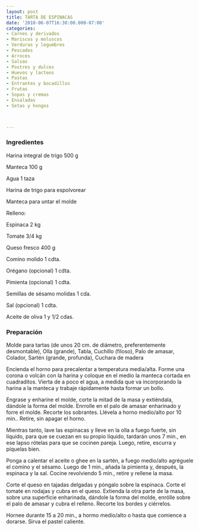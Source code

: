 ```yaml
---
layout: post
title: TARTA DE ESPINACAS
date: '2010-06-07T16:30:00.000-07:00'
categories:
- Carnes y derivados
- Mariscos y moluscos
- Verduras y legumbres
- Pescados
- Arroces
- Salsas
- Postres y dulces
- Huevos y lacteos
- Pastas
- Entrantes y bocadillos
- Frutas
- Sopas y cremas
- Ensaladas
- Setas y hongos
 


---
```


<h3>Ingredientes</h3>

Harina integral de trigo 500 g

Manteca 100 g

Agua 1 taza

Harina de trigo para espolvorear

Manteca para untar el molde

Relleno:

Espinaca 2 kg

Tomate 3/4 kg

Queso fresco 400 g

Comino molido 1 cdta.

Orégano  (opcional) 1 cdta.

Pimienta  (opcional) 1 cdta.

Semillas de sésamo molidas 1 cda.

Sal  (opcional) 1 cdta.

Aceite de oliva 1 y 1/2 cdas.

<h3>Preparación</h3>

Molde para tartas (de unos 20 cm. de diámetro, preferentemente desmontable), Olla (grande), Tabla, Cuchillo (filoso), Palo de amasar, Colador, Sartén (grande, profunda), Cuchara de madera

Encienda el horno para precalentar a temperatura media/alta. Forme una corona o volcán con la harina y coloque en el medio la manteca cortada en cuadraditos. Vierta de a poco el agua, a medida que va incorporando la harina a la manteca y trabaje rápidamente hasta formar un bollo.

Engrase y enharine el molde, corte la mitad de la masa y extiéndala, dándole la forma del molde. Enrrolle en el palo de amasar enharinado y forre el molde. Recorte los sobrantes. Llévela a horno medio/alto por 10 min.. Retire, sin apagar el horno.

Mientras tanto, lave las espinacas y lleve en la olla a fuego fuerte, sin líquido, para que se cuezan en su propio líquido, tardarán unos 7 min., en ese lapso rótelas para que se cocinen pareja. Luego, retire, escurra y píquelas bien.

Ponga a calentar el aceite o ghee en la sartén, a fuego medio/alto agréguele el comino y el sésamo. Luego de 1 min., añada la pimienta y, después, la espinaca y la sal. Cocine revolviendo 5 min., retire y rellene la masa.

Corte el queso en tajadas delgadas y póngalo sobre la espinaca. Corte el tomate en rodajas y cubra en el queso. Extienda la otra parte de la masa, sobre una superficie enharinada, dándole la forma del molde, enrólle sobre el palo de amasar y cubra el relleno. Recorte los bordes y ciérrelos.

Hornee durante 15 a 20 min., a hormo medio/alto o hasta que comience a dorarse. Sirva el pastel caliente.

